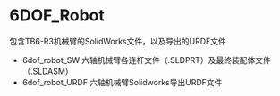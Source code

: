 # 6DOF_Robot
包含TB6-R3机械臂的SolidWorks文件，以及导出的URDF文件
- 6dof_robot_SW  六轴机械臂各连杆文件（.SLDPRT）及最终装配体文件（.SLDASM）
- 6dof_robot_URDF  六轴机械臂Solidworks导出URDF文件

